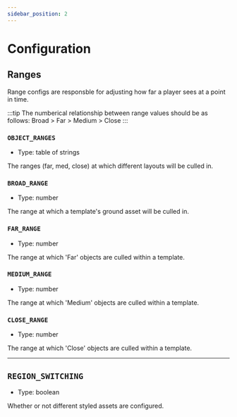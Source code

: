 ```yaml
---
sidebar_position: 2
---
```


# Configuration

## Ranges

Range configs are responsble for adjusting how far a player sees at a point in time.

:::tip
The numberical relationship between range values should be as follows: Broad > Far > Medium > Close
:::

### `OBJECT_RANGES` 

* Type: table of strings

The ranges (far, med, close) at which different layouts will be culled in.

### `BROAD_RANGE`

* Type: number

The range at which a template's ground asset will be culled in.

### `FAR_RANGE`

* Type: number

The range at which 'Far' objects are culled within a template.

### `MEDIUM_RANGE`

* Type: number

The range at which 'Medium' objects are culled within a template.

### `CLOSE_RANGE`

* Type: number

The range at which 'Close' objects are culled within a template.

---

## `REGION_SWITCHING`

* Type: boolean

Whether or not different styled assets are configured.

